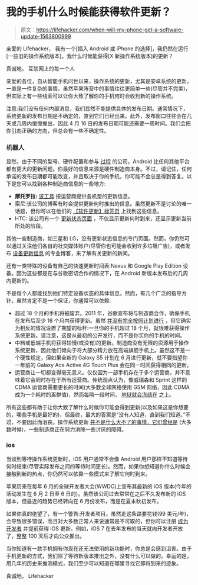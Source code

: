 # 我的手机什么时候能获得软件更新？

> 原文：<https://lifehacker.com/when-will-my-phone-get-a-software-update-1563800999>

亲爱的 Lifehacker，
我有一个[插入 Android 或 iPhone 的选择]，我仍然在运行[一些旧的操作系统版本]。我什么时候能获得[X 新操作系统版本]的更新？



真诚地，
互联网上的每一个人

亲爱的各位，自从智能手机问世以来，操作系统的更新，尤其是安卓系统的更新，一直是一件复杂的事情。虽然苹果阵营中的事情往往更简单一些(尽管并不完美)，但实际上有一些线索可以让你大致了解你的手机何时会收到新的操作系统。

注意:我们没有任何内部消息，我们显然不能提供具体的发布日期。通常情况下，系统更新的发布日期是不确定的，直到它们已经出来。此外，发布窗口往往会在几天或几周内缓慢推出，因此 4 月 16 日的发布日期可能还需要一周时间。我们会把你引向正确的方向，但总会有一些不确定性。

### 机器人

显然，由于不同的型号、硬件配置和参与 [过程](http://www.androidpolice.com/2013/12/26/htc-posts-update-status-page-with-massive-infographic-explaining-how-carrier-developer-and-google-play-edition-updates-are-made/) 的公司，Android 比任何其他平台都有更大的更新问题。你最好的信息来源是硬件制造商本身。不过，请记住，任何承诺的发布日期都可能改变，并且取决于你的手机，你可能不会总是得到答复。以下是您可以找到各种制造商信息的一些地方:

*   **摩托罗拉:** [该工具](https://motorola-global-portal.custhelp.com/app/software-upgrade-news/g_id/1949/action/auth) 按运营商提供各机型的更新信息。
*   索尼:该公司的博客有时会提供更新何时推出的信息。虽然更新不是讨论的唯一话题，但你可以在他们的 [【软件更新】标签页](http://blogs.sonymobile.com/tag/software-updates/) 上找到这些信息。
*   HTC: 该公司有一个 [更新状态页面](http://www.htc.com/us/go/htc-software-updates/) ，不仅显示更新何时到来，还显示更新当前所处的阶段。

其他一些制造商，如三星和 LG，没有更新状态信息的专门页面。然而，你仍然可以通过关注他们各自的社交媒体账户(尽管你也可能会收到许多垃圾广告)，或者发布 [设备更新信息](http://www.androidpolice.com/topics/device-software-updates/) 的专业博客，来了解有关更新的新闻。

还有一类特殊的设备有自己的快速更新时间表:Nexus 和 Google Play Edition 设备。因为这些都是在与谷歌密切合作的情况下，在 Android 新版本发布后的几周内更新的。

不是每个人都能找到他们特定设备状态的具体信息。然而，有几个广泛的指导方针，虽然肯定不是一个保证，你通常可以依赖:

*   超过 18 个月的手机将被废弃。2011 年，谷歌宣布将与制造商合作，确保手机在发布后至少 18 个月内获得更新。虽然 [并没有完全按照计划进行](http://arstechnica.com/gadgets/2012/06/what-happened-to-the-android-update-alliance/) ，但它确实为相反的情况设置了期望的标杆:一旦你的手机超过 18 个月，就很难获得操作系统更新。请注意，这是从最初的公开发行，而不是你买你的手机的时间。
*   中档或低端手机将获得较慢(或没有)的更新。制造商没有无限的资源用于操作系统更新，因此他们倾向于将大部分精力放在高端旗舰手机上。虽然这不是一个硬性规定，但如果全新的 Galaxy S5 计划在 6 月进行更新，就不要指望你一年前的 Galaxy Ace Active 4G Touch Plus 会在同一时间获得相同的更新。
*   运营商让一切都变得毫无意义。仅仅因为一部手机存在于多个运营商，并不意味着它会同时存在于所有运营商。传统观点认为，像威瑞森和 Sprint 这样的 CDMA 运营商需要更长的时间(大多数全球网络使用 GSM 网络，因此 CDMA 成为一个耗时的离群值)，然而每隔一段时间， [地狱就会冻结在](http://www.androidpolice.com/2013/11/19/hell-freezes-over-the-moto-x-on-verizon-gets-the-first-kitkat-update-and-its-starting-today/) 之上。

所有这些都有助于让你大致了解什么时候你可能会得到更新(以及如果这是你想要的，哪些手机是最好的)，但最终，最大的答案是“没有人知道，直到我们知道。”不过，不要因此而沮丧。操作系统更新 [并不是什么大不了的事情，它们曾经是](http://lifehacker.com/slow-down-why-fast-android-updates-dont-matter-anymor-1496261791) (大多数时候)，一些制造商正在努力消除一些讨厌的障碍。

### ios

当谈到等待操作系统更新时，iOS 用户通常不会像 Android 用户那样不知道等待何时结束(尽管实际发布之间的等待时间更长)。然而，如果你想知道你什么时候会接触到新的热点，你仍然可以依靠一些模式来了解它何时到来。

苹果历来在每年 6 月的全球开发者大会(WWDC)上宣布其最新的 iOS 版本(今年的活动发生在 6 月 2 日至 6 日的)。虽然该公司过去常常在之后不久发布新的 iOS 版本，但最近的趋势已经转向在 6 月份发布，而是在夏末秋初发布。

如果你真的绝望了，有一个警告:开发者项目。虽然走这条路要花钱(99 美元/年)，会导致很多错误，而且对大多数正常人来说通常是不可取的，但你可以注册 [成为开发者](https://developer.apple.com/programs/ios/) 并提前获得 iOS 更新。例如，iOS 7 在去年发布的当天就向开发者开放了，整整 100 天后才向公众推出。

当你知道有一款手机拥有你现在还无法使用的新功能时，你总是会感到沮丧。由于手机更新的方式，我们除了等待新版本推出之外，没有什么可以做的。幸运的是，用几年的历史来推测模式，我们至少可以知道在哪里寻找它即将到来的迹象。

真诚地，
Lifehacker